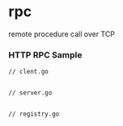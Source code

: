 # rpc
remote procedure call over TCP

### HTTP RPC Sample

```golang
// clent.go


```

```golang
// server.go


```

```golang
// registry.go


```
